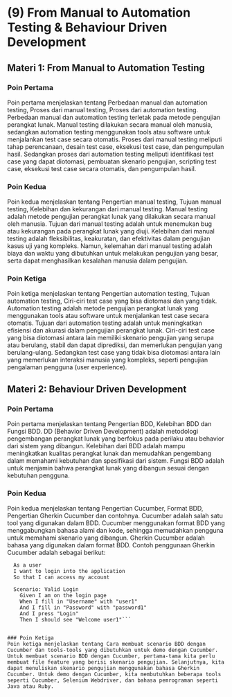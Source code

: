 # (9) From Manual to Automation Testing & Behaviour Driven Development

## Materi 1: From Manual to Automation Testing

### Poin Pertama
Poin pertama menjelaskan tentang Perbedaan manual dan automation testing, Proses dari manual testing, Proses dari automation testing. Perbedaan manual dan automation testing terletak pada metode pengujian perangkat lunak. Manual testing dilakukan secara manual oleh manusia, sedangkan automation testing menggunakan tools atau software untuk menjalankan test case secara otomatis. Proses dari manual testing meliputi tahap perencanaan, desain test case, eksekusi test case, dan pengumpulan hasil. Sedangkan proses dari automation testing meliputi identifikasi test case yang dapat diotomasi, pembuatan skenario pengujian, scripting test case, eksekusi test case secara otomatis, dan pengumpulan hasil.

### Poin Kedua
Poin kedua menjelaskan tentang Pengertian manual testing, Tujuan manual testing, Kelebihan dan kekurangan dari manual testing. Manual testing adalah metode pengujian perangkat lunak yang dilakukan secara manual oleh manusia. Tujuan dari manual testing adalah untuk menemukan bug atau kekurangan pada perangkat lunak yang diuji. Kelebihan dari manual testing adalah fleksibilitas, keakuratan, dan efektivitas dalam pengujian kasus uji yang kompleks. Namun, kelemahan dari manual testing adalah biaya dan waktu yang dibutuhkan untuk melakukan pengujian yang besar, serta dapat menghasilkan kesalahan manusia dalam pengujian.

### Poin Ketiga
Poin ketiga menjelaskan tentang Pengertian automation testing, Tujuan automation testing, Ciri-ciri test case yang bisa diotomasi dan yang tidak. Automation testing adalah metode pengujian perangkat lunak yang menggunakan tools atau software untuk menjalankan test case secara otomatis. Tujuan dari automation testing adalah untuk meningkatkan efisiensi dan akurasi dalam pengujian perangkat lunak. Ciri-ciri test case yang bisa diotomasi antara lain memiliki skenario pengujian yang serupa atau berulang, stabil dan dapat diprediksi, dan memerlukan pengujian yang berulang-ulang. Sedangkan test case yang tidak bisa diotomasi antara lain yang memerlukan interaksi manusia yang kompleks, seperti pengujian pengalaman pengguna (user experience).

## Materi 2: Behaviour Driven Development

### Poin Pertama
Poin pertama menjelaskan tentang Pengertian BDD, Kelebihan BDD dan Fungsi BDD. DD (Behavior Driven Development) adalah metodologi pengembangan perangkat lunak yang berfokus pada perilaku atau behavior dari sistem yang dibangun. Kelebihan dari BDD adalah mampu meningkatkan kualitas perangkat lunak dan memudahkan pengembang dalam memahami kebutuhan dan spesifikasi dari sistem. Fungsi BDD adalah untuk menjamin bahwa perangkat lunak yang dibangun sesuai dengan kebutuhan pengguna.

### Poin Kedua
Poin kedua menjelaskan tentang Pengertian Cucumber, Format BDD, Pengertian Gherkin Cucumber dan contohnya. Cucumber adalah salah satu tool yang digunakan dalam BDD. Cucumber menggunakan format BDD yang menggabungkan bahasa alami dan kode, sehingga memudahkan pengguna untuk memahami skenario yang dibangun. Gherkin Cucumber adalah bahasa yang digunakan dalam format BDD. Contoh penggunaan Gherkin Cucumber adalah sebagai berikut: 

```Feature: Login
  As a user
  I want to login into the application
  So that I can access my account

  Scenario: Valid Login
    Given I am on the login page
    When I fill in "Username" with "user1"
    And I fill in "Password" with "password1"
    And I press "Login"
    Then I should see "Welcome user1"```


### Poin Ketiga
Poin ketiga menjelaskan tentang Cara membuat scenario BDD dengan Cucumber dan tools-tools yang dibutuhkan untuk demo dengan Cucumber. Untuk membuat scenario BDD dengan Cucumber, pertama-tama kita perlu membuat file feature yang berisi skenario pengujian. Selanjutnya, kita dapat menuliskan skenario pengujian menggunakan bahasa Gherkin Cucumber. Untuk demo dengan Cucumber, kita membutuhkan beberapa tools seperti Cucumber, Selenium Webdriver, dan bahasa pemrograman seperti Java atau Ruby.
